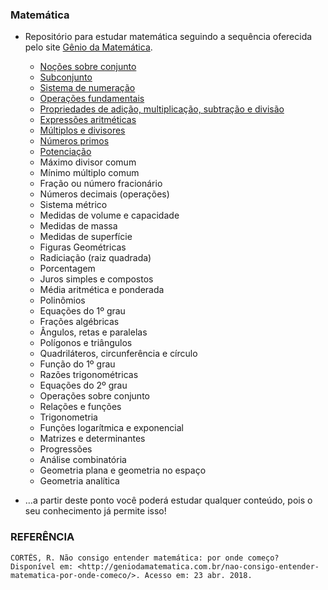 ### Matemática

* Repositório para estudar matemática seguindo a sequência oferecida pelo site [Gênio da Matemática](http://geniodamatematica.com.br/).


  * [Noções sobre conjunto](https://github.com/ranielcsar/Matematica/blob/master/No%C3%A7%C3%B5es-sobre-conjuntos.md "Conjuntos")
  * [Subconjunto](https://github.com/ranielcsar/Matematica/blob/master/Subconjuntos.md "Subconjuntos")
  * [Sistema de numeração](https://github.com/ranielcsar/Matematica/blob/master/Sistema-de-numeracao.md "Sistema de numeração")
  * [Operações fundamentais](https://github.com/ranielcsar/Matematica/blob/master/Opera%C3%A7%C3%B5es-fundamentais.md "Operações fundamentais")
  * [Propriedades de adição, multiplicação, subtração e divisão](https://github.com/ranielcsar/Matematica/blob/master/Propriedades.md "Propriedades")
  * [Expressões aritméticas](https://github.com/ranielcsar/Matematica/blob/master/Express%C3%B5es.md "Expressões")
  * [Múltiplos e divisores](https://github.com/ranielcsar/Matematica/blob/master/Multiplos-Divisores.md "x ÷")
  * [Números primos](https://github.com/ranielcsar/Matematica/blob/master/Primos.md "Primos")
  * [Potenciação](https://github.com/ranielcsar/Matematica/blob/master/Potencia.md "Aô potência")
  * Máximo divisor comum
  * Mínimo múltiplo comum
  * Fração ou número fracionário
  * Números decimais (operações)
  * Sistema métrico
  * Medidas de volume e capacidade
  * Medidas de massa
  * Medidas de superfície
  * Figuras Geométricas
  * Radiciação (raiz quadrada)
  * Porcentagem
  * Juros simples e compostos
  * Média aritmética e ponderada
  * Polinômios
  * Equações do 1º grau
  * Frações algébricas
  * Ângulos, retas e paralelas
  * Polígonos e triângulos
  * Quadriláteros, circunferência e círculo
  * Função do 1º grau
  * Razões trigonométricas
  * Equações do 2º grau
  * Operações sobre conjunto
  * Relações e funções
  * Trigonometria
  * Funções logarítmica e exponencial
  * Matrizes e determinantes
  * Progressões
  * Análise combinatória
  * Geometria plana e geometria no espaço
  * Geometria analítica
* …a partir deste ponto você poderá estudar qualquer conteúdo, pois o seu conhecimento já permite isso!


### REFERÊNCIA

    CORTÊS, R. Não consigo entender matemática: por onde começo? Disponível em: <http://geniodamatematica.com.br/nao-consigo-entender-matematica-por-onde-comeco/>. Acesso em: 23 abr. 2018.
